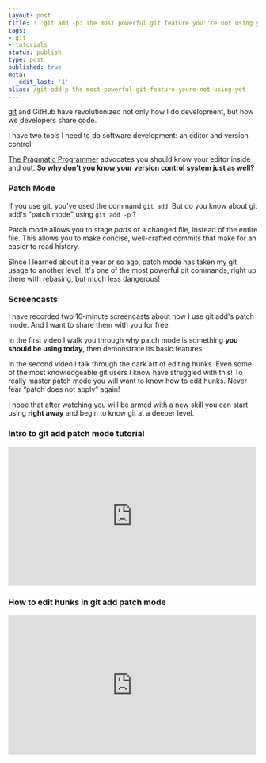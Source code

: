 ```yaml
---
layout: post
title: ! 'git add -p: The most powerful git feature you''re not using yet'
tags:
- git
- tutorials
status: publish
type: post
published: true
meta:
  _edit_last: '1'
alias: /git-add-p-the-most-powerful-git-feature-youre-not-using-yet
---
```

[git][] and GitHub have revolutionized not only how I do development, but how we developers share code.

I have two tools I need to do software development: an editor and version control.

[The Pragmatic Programmer][] advocates you should know your editor inside and out. **So why don't you know your version control system just as well?**

### Patch Mode

If you use git, you've used the command `git add`. But do you know about git add's "patch mode" using `git add -p` ?

Patch mode allows you to stage *parts* of a changed file, instead of the entire file. This allows you to make concise, well-crafted commits that make for an easier to read history.

Since I learned about it a year or so ago, patch mode has taken my git usage to another level. It's one of the most powerful git commands, right up there with rebasing, but much less dangerous!

### Screencasts

I have recorded two 10-minute screencasts about how I use git add's patch mode. And I want to share them with you for free.

In the first video I walk you through why patch mode is something **you should be using today**, then demonstrate its basic features.

In the second video I talk through the dark art of editing hunks. Even some of the most knowledgeable git users I know have struggled with this! To really master patch mode you will want to know how to edit hunks. Never fear “patch does not apply” again!

I hope that after watching you will be armed with a new skill you can start using **right away** and begin to know git at a deeper level.

### Intro to git add patch mode tutorial

<iframe src="http://www.youtube.com/embed/Wl0NfWYrvlY" frameborder="0" width="500" height="281"></iframe>

### How to edit hunks in git add patch mode

<iframe src="http://www.youtube.com/embed/1tqMjJeyKpw" frameborder="0" width="500" height="281"></iframe>

  [git]: http://gitscm.org/
  [The Pragmatic Programmer]: http://pragprog.com/the-pragmatic-programmer
